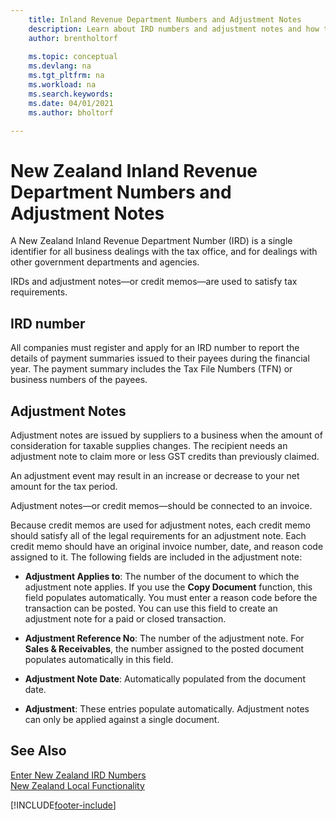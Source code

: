 ```yaml
---
    title: Inland Revenue Department Numbers and Adjustment Notes
    description: Learn about IRD numbers and adjustment notes and how they are supported in the New Zealand version of Business Central.
    author: brentholtorf
    
    ms.topic: conceptual
    ms.devlang: na
    ms.tgt_pltfrm: na
    ms.workload: na
    ms.search.keywords:
    ms.date: 04/01/2021
    ms.author: bholtorf

---
```

# New Zealand Inland Revenue Department Numbers and Adjustment Notes

A New Zealand Inland Revenue Department Number (IRD) is a single identifier for all business dealings with the tax office, and for dealings with other government departments and agencies.  

IRDs and adjustment notes—or credit memos—are used to satisfy tax requirements.  

## IRD number  
All companies must register and apply for an IRD number to report the details of payment summaries issued to their payees during the financial year. The payment summary includes the Tax File Numbers (TFN) or business numbers of the payees.  

## Adjustment Notes  
Adjustment notes are issued by suppliers to a business when the amount of consideration for taxable supplies changes. The recipient needs an adjustment note to claim more or less GST credits than previously claimed.  

An adjustment event may result in an increase or decrease to your net amount for the tax period.  

Adjustment notes—or credit memos—should be connected to an invoice.  

Because credit memos are used for adjustment notes, each credit memo should satisfy all of the legal requirements for an adjustment note. Each credit memo should have an original invoice number, date, and reason code assigned to it. The following fields are included in the adjustment note:  

- **Adjustment Applies to**: The number of the document to which the adjustment note applies. If you use the **Copy Document** function, this field populates automatically. You must enter a reason code before the transaction can be posted. You can use this field to create an adjustment note for a paid or closed transaction.  

- **Adjustment Reference No**: The number of the adjustment note. For **Sales & Receivables**, the number assigned to the posted document populates automatically in this field.  

- **Adjustment Note Date**: Automatically populated from the document date.  
- **Adjustment**: These entries populate automatically. Adjustment notes can only be applied against a single document.  

## See Also  
[Enter New Zealand IRD Numbers](how-to-enter-new-zealand-business-numbers.md)   
[New Zealand Local Functionality](new-zealand-local-functionality.md)



[!INCLUDE[footer-include](../../includes/footer-banner.md)]